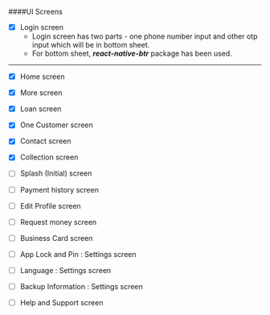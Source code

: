 ####UI Screens

-[x] Login screen
    - Login screen has two parts - one phone number input and other otp input which will be in bottom sheet.
    - For bottom sheet, ***react-native-btr*** package has been used. 
 -----------------------------
-[x]  Home screen  
-[x]  More screen  
-[x]  Loan screen  
-[x]  One Customer screen  
-[x]  Contact screen  
-[x]  Collection screen  
-[ ]  Splash (Initial) screen  
-[ ]  Payment history screen  
-[ ] Edit Profile screen  
-[ ] Request money screen  
-[ ] Business Card screen  
-[ ] App Lock and Pin : Settings screen  
-[ ] Language : Settings screen  
-[ ] Backup Information : Settings screen  
-[ ] Help and Support screen

  

